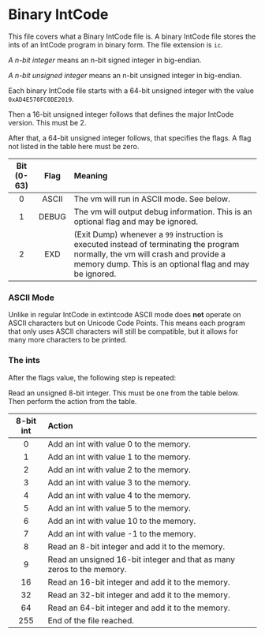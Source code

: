 # Binary IntCode

This file covers what a Binary IntCode file is. A binary IntCode file stores the ints of an IntCode program in binary form. The file extension is `ic`.

*A n-bit integer* means an n-bit signed integer in big-endian.

*A n-bit unsigned integer* means an n-bit unsigned integer in big-endian.

Each binary IntCode file starts with a 64-bit unsigned integer with the value `0xAD4E570FC0DE2019`.

Then a 16-bit unsigned integer follows that defines the major IntCode version. This must be 2.

After that, a 64-bit unsigned integer follows, that specifies the flags. A flag not listed in the table here must be zero.

| Bit (0-63) | Flag | Meaning |
| :---: | :---: | :--- |
| 0 | ASCII | The vm will run in ASCII mode. See below. |
| 1 | DEBUG | The vm will output debug information. This is an optional flag and may be ignored. |
| 2 | EXD | (Exit Dump) whenever a `99` instruction is executed instead of terminating the program normally, the vm will crash and provide a memory dump. This is an optional flag and may be ignored. |

### ASCII Mode

Unlike in regular IntCode in extintcode ASCII mode does **not** operate on ASCII characters but on Unicode Code Points. This means each program that only uses ASCII characters will still be compatible, but it allows for many more characters to be printed.

### The ints

After the flags value, the following step is repeated:

Read an unsigned 8-bit integer. This must be one from the table below. Then perform the action from the table.

| 8-bit int | Action |
| :---: | :--- |
| 0 | Add an int with value 0 to the memory. |
| 1 | Add an int with value 1 to the memory. |
| 2 | Add an int with value 2 to the memory. |
| 3 | Add an int with value 3 to the memory. |
| 4 | Add an int with value 4 to the memory. |
| 5 | Add an int with value 5 to the memory. |
| 6 | Add an int with value 10 to the memory. |
| 7 | Add an int with value -1 to the memory. |
| 8 | Read an 8-bit integer and add it to the memory. |
| 9 | Read an unsigned 16-bit integer and that as many zeros to the memory. |
| 16 | Read an 16-bit integer and add it to the memory. |
| 32 | Read an 32-bit integer and add it to the memory. |
| 64 | Read an 64-bit integer and add it to the memory. |
| 255 | End of the file reached. |